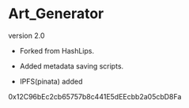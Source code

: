 # Art_Generator
version 2.0


- Forked from HashLips.

- Added metadata saving scripts.

- IPFS(pinata) added


0x12C96bEc2cb65757b8c441E5dEEcbb2a05cbD8Fa
